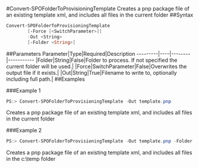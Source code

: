 #Convert-SPOFolderToProvisioningTemplate
Creates a pnp package file of an existing template xml, and includes all files in the current folder
##Syntax
```powershell
Convert-SPOFolderToProvisioningTemplate
        [-Force [<SwitchParameter>]]
        -Out <String>
        [-Folder <String>]
```


##Parameters
Parameter|Type|Required|Description
---------|----|--------|-----------
|Folder|String|False|Folder to process. If not specified the current folder will be used.|
|Force|SwitchParameter|False|Overwrites the output file if it exists.|
|Out|String|True|Filename to write to, optionally including full path.|
##Examples

###Example 1
```powershell
PS:> Convert-SPOFolderToProvisioningTemplate -Out template.pnp
```
Creates a pnp package file of an existing template xml, and includes all files in the current folder

###Example 2
```powershell
PS:> Convert-SPOFolderToProvisioningTemplate -Out template.pnp -Folder c:\temp
```
Creates a pnp package file of an existing template xml, and includes all files in the c:\temp folder
